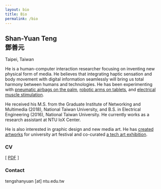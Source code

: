 ```yaml
---
layout: bio
title: Bio
permalink: /bio
---
```


## Shan-Yuan Teng <br> 鄧善元

<span class="note">Taipei, Taiwan</span>

He is a human-computer interaction researcher focusing on inventing new physical form of media. He believes that integrating haptic sensation and body movement with digital information seamlessly will bring us total harmony between humans and technologies. He has been experimenting with [pneumatic airbags on the palm](/projects/pupop), [robotic arms on tablets](/projects/stylus), and [electrical muscle stimulation](/projects/emsairguitar).

He received his M.S. from the Graduate Institute of Networking and Multimedia (2018), National Taiwan University, and B.S. in Electrical Engineering (2016), National Taiwan University. He currently works as a research assistant at NTU IoX Center.

He is also interested in graphic design and new media art. He has [created](/projects/umbrellaproject) [artworks](/projects/mythology) for university art festival and co-curated [a tech art exhibition](/projects/speculative-ntu).

### CV

[ [PDF](/assets/teng_cv.pdf) ]

### Contact

tengshanyuan [at] ntu.edu.tw
